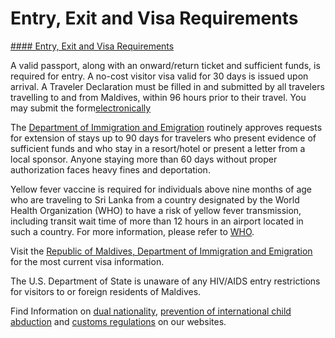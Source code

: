 # Entry, Exit and Visa Requirements

[#### Entry, Exit and Visa Requirements](javascript:void(0); "Entry, Exit and Visa Requirements")

A valid passport, along with an onward/return ticket and sufficient funds, is required for entry. A no-cost visitor visa valid for 30 days is issued upon arrival. A Traveler Declaration must be filled in and submitted by all travelers travelling to and from Maldives, within 96 hours prior to their travel. You may submit the form[electronically](https://imuga.immigration.gov.mv/traveller)

The [Department of Immigration and Emigration](https://www.immigration.gov.mv/) routinely approves requests for extension of stays up to 90 days for travelers who present evidence of sufficient funds and who stay in a resort/hotel or present a letter from a local sponsor. Anyone staying more than 60 days without proper authorization faces heavy fines and deportation.

Yellow fever vaccine is required for individuals above nine months of age who are traveling to Sri Lanka from a country designated by the World Health Organization (WHO) to have a risk of yellow fever transmission, including transit wait time of more than 12 hours in an airport located in such a country. For more information, please refer to [WHO](https://www.who.int/publications/m/item/countries-with-risk-of-yellow-fever-transmission-and-countries-requiring-yellow-fever-vaccination-(november-2022)).

Visit the [Republic of Maldives, Department of Immigration and Emigration](https://www.immigration.gov.mv/) for the most current visa information.

The U.S. Department of State is unaware of any HIV/AIDS entry restrictions for visitors to or foreign residents of Maldives.

Find Information on [dual nationality](https://travel.state.gov/content/travel/en/legal/travel-legal-considerations/Relinquishing-US-Nationality/Dual-Nationality.html "http://travel.state.gov/travel/cis_pa_tw/cis/cis_1753.html"), [prevention of international child abduction](https://travel.state.gov/content/travel/en/International-Parental-Child-Abduction/prevention.html) and [customs regulations](https://travel.state.gov/content/travel/en/international-travel/before-you-go/customs-and-import.html) on our websites.
